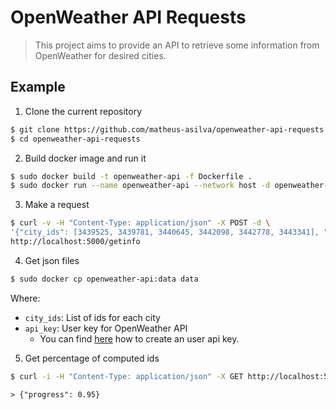 # OpenWeather API Requests
> This project aims to provide an API to retrieve some information from OpenWeather for desired cities.

## Example
1. Clone the current repository
```bash
$ git clone https://github.com/matheus-asilva/openweather-api-requests.git
$ cd openweather-api-requests
```

2. Build docker image and run it
```bash
$ sudo docker build -t openweather-api -f Dockerfile .
$ sudo docker run --name openweather-api --network host -d openweather-api
```

3. Make a request
```bash
$ curl -v -H "Content-Type: application/json" -X POST -d \
'{"city_ids": [3439525, 3439781, 3440645, 3442098, 3442778, 3443341], "api_key": "AAAAAAAAAAAAAAAAA"}' \
http://localhost:5000/getinfo
```

4. Get json files
```bash
$ sudo docker cp openweather-api:data data
```


Where:
- `city_ids`: List of ids for each city
- `api_key`: User key for OpenWeather API
    - You can find [here](https://openweathermap.org/appid) how to create an user api key.
 
 5. Get percentage of computed ids
 ```bash
 $ curl -i -H "Content-Type: application/json" -X GET http://localhost:5000/getinfo
 ```
 ```
 > {"progress": 0.95}
 ```
